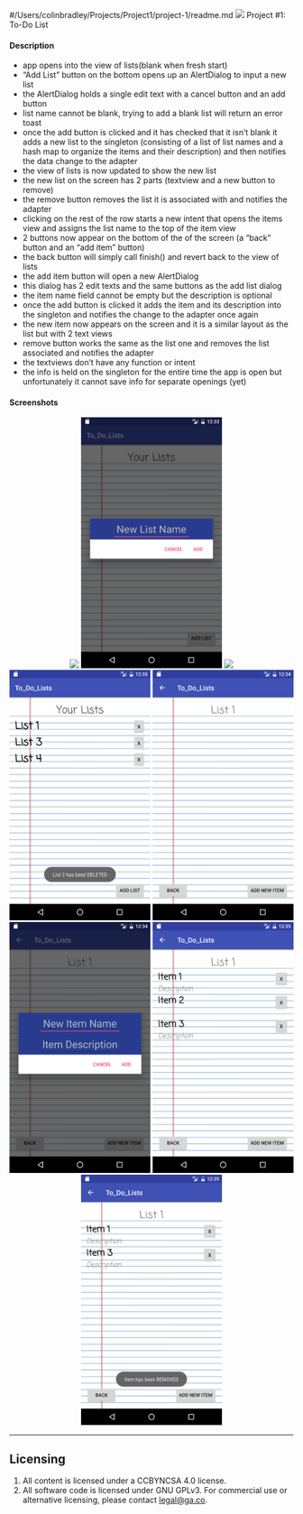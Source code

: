 #/Users/colinbradley/Projects/Project1/project-1/readme.md ![](https://ga-dash.s3.amazonaws.com/production/assets/logo-9f88ae6c9c3871690e33280fcf557f33.png) Project #1: To-Do List


#### Description
- app opens into the view of lists(blank when fresh start)
- “Add List” button on the bottom opens up an AlertDialog to input a new list
- the AlertDialog holds a single edit text with a cancel button and an add button
- list name cannot be blank, trying to add a blank list will return an error toast
- once the add button is clicked and it has checked that it isn’t blank it adds a new  list to the singleton (consisting of a list of list names and a hash map to organize the items and their description) and then notifies the data change to the adapter
- the view of lists is now updated to show the new list
- the new list on the screen has 2 parts (textview and a new button to remove)
- the remove button removes the list it is associated with and notifies the adapter
- clicking on the rest of the row starts a new intent that opens the items view and assigns the list name to the top of the item view
- 2 buttons now appear on the bottom of the of the screen (a “back” button and an “add item” button)
- the back button will simply call finish() and revert back to the view of lists
- the add item button will open a new AlertDialog
- this dialog has 2 edit texts and the same buttons as the add list dialog
- the item name field cannot be empty but the description is optional
- once the add button is clicked it adds the item and its description into the singleton and notifies the change to the adapter once again
- the new item now appears on the screen and it is a similar layout as the list but with 2 text views
- remove button works the same as the list one and removes the list associated and notifies the adapter
- the textviews don’t have any function or intent
- the info is held on the singleton for the entire time the app is open but unfortunately it cannot save info for separate openings (yet) 

#### Screenshots

<p align="center">
  <img src="screenshots/FinalHomePage.png” width="250">
  <img src="screenshots/FinalListPopup.png" width="250">
  <img src="screenshots/FinalListOfList.png" width="250">
  <img src="screenshots/FinalListRemove.png" width="250">
  <img src="screenshots/FinalBlankList.png" width="250">
  <img src="screenshots/FinalItemPopup.png" width="250">
  <img src="screenshots/FinalListOfItems.png" width="250">
  <img src="screenshots/FinalItemRemove.png" width="250">
</p>

---

## Licensing
1. All content is licensed under a CC­BY­NC­SA 4.0 license.
2. All software code is licensed under GNU GPLv3. For commercial use or alternative licensing, please contact [legal@ga.co](mailto:legal@ga.co).
